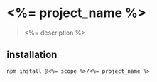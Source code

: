 # <%= project_name %>
> <%= description %>

## installation
```shell
npm install @<%= scope %>/<%= project_name %>
```
